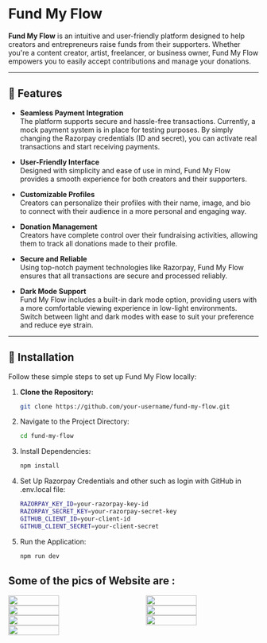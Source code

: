 # Fund My Flow

**Fund My Flow** is an intuitive and user-friendly platform designed to help creators and entrepreneurs raise funds from their supporters. Whether you're a content creator, artist, freelancer, or business owner, Fund My Flow empowers you to easily accept contributions and manage your donations.

---

## 🚀 Features

- **Seamless Payment Integration**  
  The platform supports secure and hassle-free transactions. Currently, a mock payment system is in place for testing purposes. By simply changing the Razorpay credentials (ID and secret), you can activate real transactions and start receiving payments.

- **User-Friendly Interface**  
  Designed with simplicity and ease of use in mind, Fund My Flow provides a smooth experience for both creators and their supporters.

- **Customizable Profiles**  
  Creators can personalize their profiles with their name, image, and bio to connect with their audience in a more personal and engaging way.

- **Donation Management**  
  Creators have complete control over their fundraising activities, allowing them to track all donations made to their profile.

- **Secure and Reliable**  
  Using top-notch payment technologies like Razorpay, Fund My Flow ensures that all transactions are secure and processed reliably.

- **Dark Mode Support**  
  Fund My Flow includes a built-in dark mode option, providing users with a more comfortable viewing experience in low-light environments. Switch between light and dark modes with ease to suit your preference and reduce eye strain.  


---

## 🔧 Installation

Follow these simple steps to set up Fund My Flow locally:

1. **Clone the Repository:**

   ```bash
   git clone https://github.com/your-username/fund-my-flow.git

2. Navigate to the Project Directory:

   ```bash
   cd fund-my-flow

3. Install Dependencies:
   
   ```bash
   npm install

4. Set Up Razorpay Credentials and other such as login with GitHub in .env.local file:
   
    ```bash
   RAZORPAY_KEY_ID=your-razorpay-key-id
   RAZORPAY_SECRET_KEY=your-razorpay-secret-key
   GITHUB_CLIENT_ID=your-client-id
   GITHUB_CLIENT_SECRET=your-client-secret
    
5. Run the Application:
   
    ```bash
    npm run dev

## Some of the pics of Website are :

<div style="display: flex; justify-content: space-between; flex-wrap: wrap; gap: 10px;"> 
  <img src="https://github.com/user-attachments/assets/408ac1b2-b2c2-4f10-a805-139a790f9d92" width="45%" /> 
  <img src="https://github.com/user-attachments/assets/977f168f-5af8-4bb5-b9dd-9e3c60cdd885" width="45%" /> 
</div> 
<div style="display: flex; justify-content: space-between; flex-wrap: wrap; gap: 10px;"> 
  <img src="https://github.com/user-attachments/assets/c2d0d796-914c-4065-8763-d80810ecbfba" width="45%" />
  <img src="https://github.com/user-attachments/assets/dfb0b73d-8ea6-4dbe-91eb-0aca58f4b75e" width="45%" />
</div>
<div style="display: flex; justify-content: space-between; flex-wrap: wrap; gap: 10px;"> 
  <img src="https://github.com/user-attachments/assets/a5c271c7-1591-495b-91ef-0acb01b3d4df" width="45%" /> 
  <img src="https://github.com/user-attachments/assets/6de46ec2-26a8-49f1-a39c-8074863dd329" width="45%" /> 
</div>
<div style="display: flex; justify-content: space-between; flex-wrap: wrap; gap: 10px;"> 
  <img src="https://github.com/user-attachments/assets/b818c630-9a2c-4172-8c28-e0b4d3b4ca77" width="45%" />
</div> 

